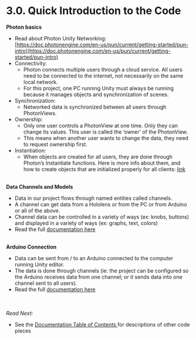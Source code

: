 # 3.0. Quick Introduction to the Code



**Photon basics**



* Read about Photon Unity Networking: [https://doc.photonengine.com/en-us/pun/current/getting-started/pun-intro](https://doc.photonengine.com/en-us/pun/current/getting-started/pun-intro) 
* Connectivity: 
    * Photon connects multiple users through a cloud service. All users need to be connected to the internet, not necessarily on the same local network.
    * For this project, one PC running Unity must always be running because it manages objects and synchronization of scenes.
* Synchronization:
    * Networked data is synchronized between all users through PhotonViews.
* Ownership:
    * Only one user controls a PhotonView at one time. Only they can change its values. This user is called the ‘owner’ of the PhotonView.
    * This means when another user wants to change the data, they need to request ownership first.
* Instantiation:
    * When objects are created for all users, they are done through Photon’s Instantiate functions. Here is more info about them, and how to create objects that are initialized properly for all clients: [link](https://doc.photonengine.com/en-us/pun/current/gameplay/instantiation)
   
</br>**Data Channels and Models**



* Data in our project flows through named entities called channels. 
* A channel can get data from a Hololens or from the PC or from Arduino or all of the above. 
* Channel data can be controlled in a variety of ways (ex: knobs, buttons) and displayed in a variety of ways (ex: graphs, text, colors)
* Read the full [documentation here](./3.1_Data_and_Channels_.md)

</br>**Arduino Connection**



* Data can be sent from / to an Arduino connected to the computer running Unity editor.
* The data is done through channels (ie: the project can be configured so the Arduino receives data from one channel; or it sends data into one channel sent to all users).
* Read the full [documentation here](./3.2_Arduino_Connection.md)

 </br></br> *Read Next:*



* See the [Documentation Table of Contents ](./.md)for descriptions of other code pieces
